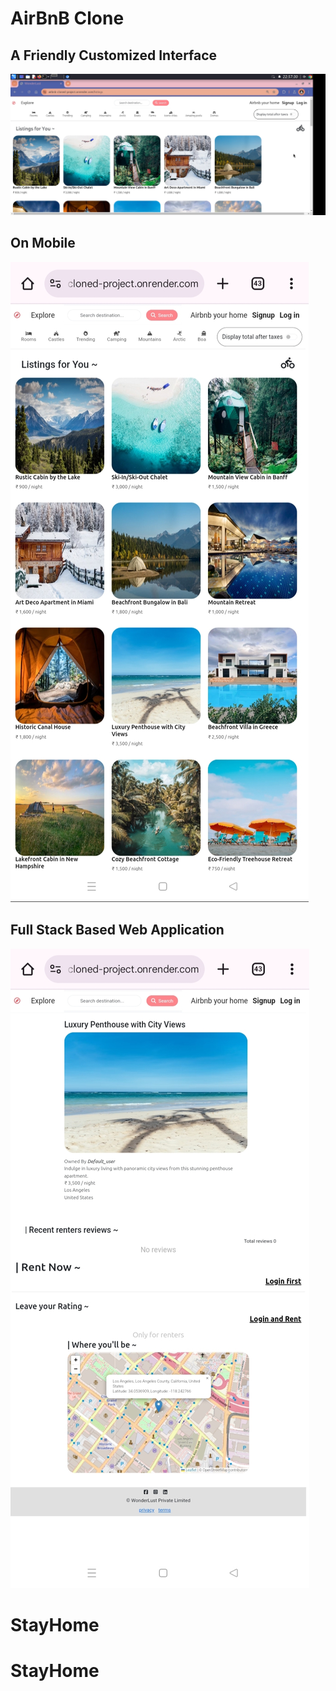 # AirBnB Clone

## A Friendly Customized Interface
![Project Output](Screenshot_2024-12-07-22-57-30-79_00df01c412509efb9bd6450c382822af.jpg
)
## On Mobile
![Project Output](IMG_20241207_222711.jpg)
## Full Stack Based Web Application
![Project Output](IMG_20241207_222726.jpg)
# StayHome
# StayHome
